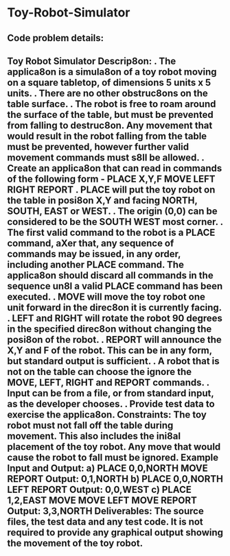 # Toy-Robot-Simulator

Code problem details:
-----------
Toy Robot Simulator
Descrip8on:
. The applica8on is a simula8on of a toy robot moving on a square tabletop, of
dimensions 5 units x 5 units.
. There are no other obstruc8ons on the table surface.
. The robot is free to roam around the surface of the table, but must be
prevented from falling to destruc8on. Any movement
that would result in the robot falling from the table must be prevented,
however further valid movement commands must s8ll
be allowed.
. Create an applica8on that can read in commands of the following form -
PLACE X,Y,F
MOVE
LEFT
RIGHT
REPORT
. PLACE will put the toy robot on the table in posi8on X,Y and facing NORTH,
SOUTH, EAST or WEST.
. The origin (0,0) can be considered to be the SOUTH WEST most corner.
. The first valid command to the robot is a PLACE command, aXer that, any
sequence of commands may be issued, in any order, including another PLACE
command. The applica8on should discard all commands in the sequence un8l a
valid PLACE command has been executed.
. MOVE will move the toy robot one unit forward in the direc8on it is currently
facing.
. LEFT and RIGHT will rotate the robot 90 degrees in the specified direc8on
without changing the posi8on of the robot.
. REPORT will announce the X,Y and F of the robot. This can be in any form, but
standard output is sufficient.
. A robot that is not on the table can choose the ignore the MOVE, LEFT, RIGHT 
and REPORT commands.
. Input can be from a file, or from standard input, as the developer chooses.
. Provide test data to exercise the applica8on.
Constraints:
The toy robot must not fall off the table during movement. This also includes
the ini8al placement of the toy robot.
Any move that would cause the robot to fall must be ignored.
Example Input and Output:
a)
PLACE 0,0,NORTH
MOVE
REPORT
Output: 0,1,NORTH
b)
PLACE 0,0,NORTH
LEFT
REPORT
Output: 0,0,WEST
c)
PLACE 1,2,EAST
MOVE
MOVE
LEFT
MOVE
REPORT
Output: 3,3,NORTH
Deliverables:
The source files, the test data and any test code.
It is not required to provide any graphical output showing the movement of the
toy robot.
-------